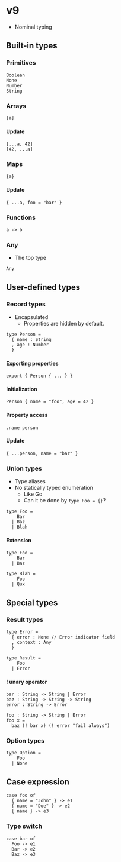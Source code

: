 # v9

- Nominal typing

## Built-in types

### Primitives

```
Boolean
None
Number
String
```

### Arrays

```
[a]
```

#### Update

```
[...a, 42]
[42, ...a]
```

### Maps

```
{a}
```

#### Update

```
{ ...a, foo = "bar" }
```

### Functions

```
a -> b
```

### Any

- The top type

```
Any
```

## User-defined types

### Record types

- Encapsulated
  - Properties are hidden by default.

```
type Person =
  { name : String
  , age : Number
  }
```

#### Exporting properties

```
export { Person { ... } }
```

#### Initialization

```
Person { name = "foo", age = 42 }
```

#### Property access

```
.name person
```

#### Update

```
{ ...person, name = "bar" }
```

### Union types

- Type aliases
- No statically typed enumeration
  - Like Go
  - Can it be done by `type Foo = {}`?

```
type Foo =
    Bar
  | Baz
  | Blah
```

#### Extension

```
type Foo =
    Bar
  | Baz

type Blah =
    Foo
  | Qux
```

## Special types

### Result types

```
type Error =
  { error : None // Error indicator field
  , context : Any
  }

type Result =
    Foo
  | Error
```

#### ! unary operator

```
bar : String -> String | Error
baz : String -> String -> String
error : String -> Error

foo : String -> String | Error
foo x =
  baz (! bar x) (! error "fail always")
```

### Option types

```
type Option =
    Foo
  | None
```

## Case expression

```
case foo of
  { name = "John" } -> e1
  { name = "Doe" } -> e2
  { name } -> e3
```

### Type switch

```
case bar of
  Foo -> e1
  Bar -> e2
  Baz -> e3
```
